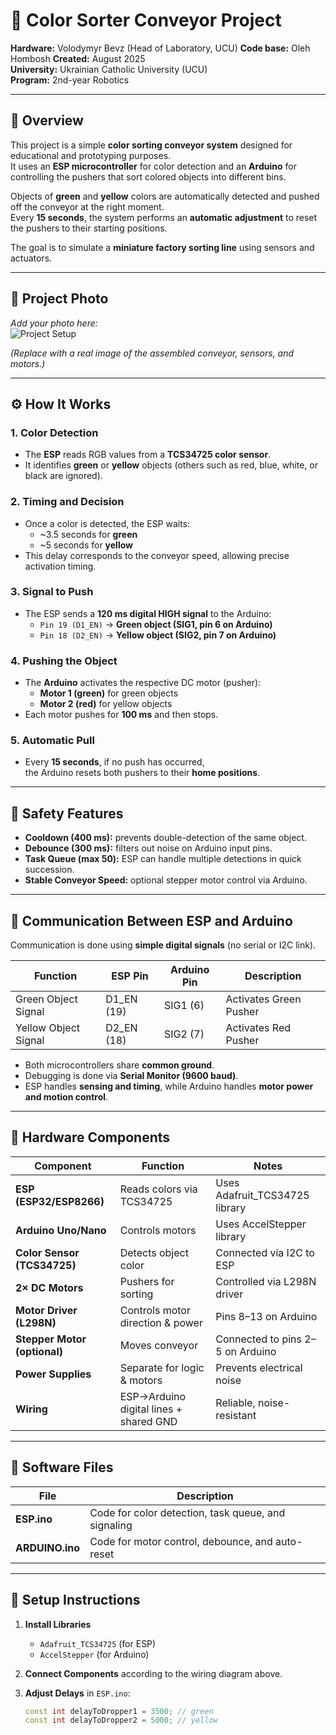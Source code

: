 # 🎨 Color Sorter Conveyor Project

**Hardware:** Volodymyr Bevz (Head of Laboratory, UCU)
**Code base:** Oleh Hombosh 
**Created:** August 2025  
**University:** Ukrainian Catholic University (UCU)  
**Program:** 2nd-year Robotics

---

## 🧭 Overview

This project is a simple **color sorting conveyor system** designed for educational and prototyping purposes.  
It uses an **ESP microcontroller** for color detection and an **Arduino** for controlling the pushers that sort colored objects into different bins.  

Objects of **green** and **yellow** colors are automatically detected and pushed off the conveyor at the right moment.  
Every **15 seconds**, the system performs an **automatic adjustment** to reset the pushers to their starting positions.

The goal is to simulate a **miniature factory sorting line** using sensors and actuators.

---

## 📸 Project Photo

_Add your photo here:_  
![Project Setup](replace_with_actual_image_url)

*(Replace with a real image of the assembled conveyor, sensors, and motors.)*

---

## ⚙️ How It Works

### 1. Color Detection
- The **ESP** reads RGB values from a **TCS34725 color sensor**.  
- It identifies **green** or **yellow** objects (others such as red, blue, white, or black are ignored).

### 2. Timing and Decision
- Once a color is detected, the ESP waits:
  - ~3.5 seconds for **green**
  - ~5 seconds for **yellow**
- This delay corresponds to the conveyor speed, allowing precise activation timing.

### 3. Signal to Push
- The ESP sends a **120 ms digital HIGH signal** to the Arduino:
  - `Pin 19 (D1_EN)` → **Green object (SIG1, pin 6 on Arduino)**
  - `Pin 18 (D2_EN)` → **Yellow object (SIG2, pin 7 on Arduino)**

### 4. Pushing the Object
- The **Arduino** activates the respective DC motor (pusher):
  - **Motor 1 (green)** for green objects  
  - **Motor 2 (red)** for yellow objects  
- Each motor pushes for **100 ms** and then stops.

### 5. Automatic Pull
- Every **15 seconds**, if no push has occurred,  
  the Arduino resets both pushers to their **home positions**.

---

## 🧩 Safety Features

- **Cooldown (400 ms):** prevents double-detection of the same object.  
- **Debounce (300 ms):** filters out noise on Arduino input pins.  
- **Task Queue (max 50):** ESP can handle multiple detections in quick succession.  
- **Stable Conveyor Speed:** optional stepper motor control via Arduino.

---

## 🔌 Communication Between ESP and Arduino

Communication is done using **simple digital signals** (no serial or I2C link).  

| Function | ESP Pin | Arduino Pin | Description |
|-----------|----------|--------------|--------------|
| Green Object Signal | D1_EN (19) | SIG1 (6) | Activates Green Pusher |
| Yellow Object Signal | D2_EN (18) | SIG2 (7) | Activates Red Pusher |

- Both microcontrollers share **common ground**.  
- Debugging is done via **Serial Monitor (9600 baud)**.  
- ESP handles **sensing and timing**, while Arduino handles **motor power and motion control**.

---

## 🔧 Hardware Components

| Component | Function | Notes |
|------------|-----------|-------|
| **ESP (ESP32/ESP8266)** | Reads colors via TCS34725 | Uses Adafruit_TCS34725 library |
| **Arduino Uno/Nano** | Controls motors | Uses AccelStepper library |
| **Color Sensor (TCS34725)** | Detects object color | Connected via I2C to ESP |
| **2× DC Motors** | Pushers for sorting | Controlled via L298N driver |
| **Motor Driver (L298N)** | Controls motor direction & power | Pins 8–13 on Arduino |
| **Stepper Motor (optional)** | Moves conveyor | Connected to pins 2–5 on Arduino |
| **Power Supplies** | Separate for logic & motors | Prevents electrical noise |
| **Wiring** | ESP→Arduino digital lines + shared GND | Reliable, noise-resistant |

---

## 💾 Software Files

| File | Description |
|------|--------------|
| **ESP.ino** | Code for color detection, task queue, and signaling |
| **ARDUINO.ino** | Code for motor control, debounce, and auto-reset |

---

## 🚀 Setup Instructions

1. **Install Libraries**
   - `Adafruit_TCS34725` (for ESP)
   - `AccelStepper` (for Arduino)

2. **Connect Components** according to the wiring diagram above.

3. **Adjust Delays** in `ESP.ino`:
   ```cpp
   const int delayToDropper1 = 3500; // green
   const int delayToDropper2 = 5000; // yellow
    ```